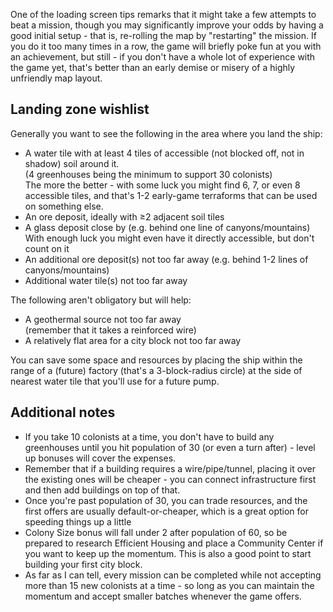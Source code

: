 One of the loading screen tips remarks that it might take a few attempts to beat a mission, though you may significantly improve your odds by having a good initial setup - that is, re-rolling the map by "restarting" the mission. If you do it too many times in a row, the game will briefly poke fun at you with an achievement, but still - if you don't have a whole lot of experience with the game yet, that's better than an early demise or misery of a highly unfriendly map layout.

## Landing zone wishlist
Generally you want to see the following in the area where you land the ship:

-  A water tile with at least 4 tiles of accessible (not blocked off, not in shadow) soil around it.  
	(4 greenhouses being the minimum to support 30 colonists)  
	The more the better - with some luck you might find 6, 7, or even 8 accessible tiles, and that's 1-2 early-game terraforms that can be used on something else.
-  An ore deposit, ideally with ≥2 adjacent soil tiles
-  A glass deposit close by (e.g. behind one line of canyons/mountains)  
	With enough luck you might even have it directly accessible, but don't count on it
-  An additional ore deposit(s) not too far away (e.g. behind 1-2 lines of canyons/mountains)
-  Additional water tile(s) not too far away

The following aren't obligatory but will help:
-  A geothermal source not too far away  
	(remember that it takes a reinforced wire)
-  A relatively flat area for a city block not too far away

You can save some space and resources by placing the ship within the range of a (future) factory (that's a 3-block-radius circle) at the side of nearest water tile that you'll use for a future pump.

## Additional notes

-  If you take 10 colonists at a time, you don't have to build any greenhouses until you hit population of 30 (or even a turn after) - level up bonuses will cover the expenses.
-  Remember that if a building requires a wire/pipe/tunnel, placing it over the existing ones will be cheaper - you can connect infrastructure first and then add buildings on top of that.
-  Once you're past population of 30, you can trade resources, and the first offers are usually default-or-cheaper, which is a great option for speeding things up a little
-  Colony Size bonus will fall under 2 after population of 60, so be prepared to research Efficient Housing and place a Community Center if you want to keep up the momentum.
This is also a good point to start building your first city block.
-  As far as I can tell, every mission can be completed while not accepting more than 15 new colonists at a time - so long as you can maintain the momentum and accept smaller batches whenever the game offers.
